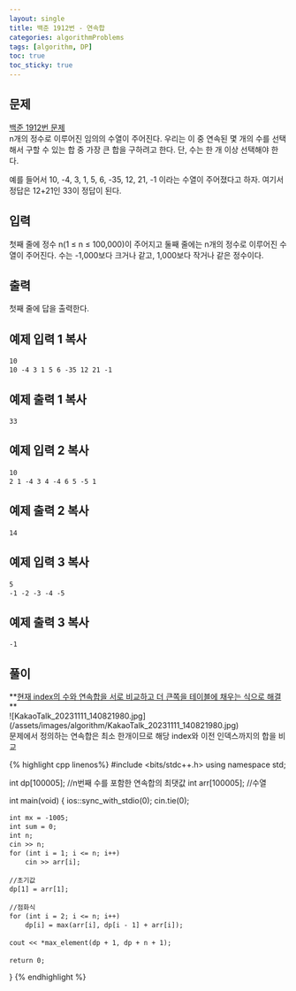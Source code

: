 ```yaml
---
layout: single
title: 백준 1912번 - 연속합
categories: algorithmProblems
tags: [algorithm, DP]
toc: true
toc_sticky: true
---
```


## 문제
[백준 1912번 문제](https://www.acmicpc.net/problem/1912) <br>
n개의 정수로 이루어진 임의의 수열이 주어진다. 우리는 이 중 연속된 몇 개의 수를 선택해서 구할 수 있는 합 중 가장 큰 합을 구하려고 한다. 단, 수는 한 개 이상 선택해야 한다.

예를 들어서 10, -4, 3, 1, 5, 6, -35, 12, 21, -1 이라는 수열이 주어졌다고 하자. 여기서 정답은 12+21인 33이 정답이 된다.

## 입력

첫째 줄에 정수 n(1 ≤ n ≤ 100,000)이 주어지고 둘째 줄에는 n개의 정수로 이루어진 수열이 주어진다. 수는 -1,000보다 크거나 같고, 1,000보다 작거나 같은 정수이다.

## 출력

첫째 줄에 답을 출력한다.

## 예제 입력 1 복사

```
10
10 -4 3 1 5 6 -35 12 21 -1
```

## 예제 출력 1 복사

```
33
```

## 예제 입력 2 복사

```
10
2 1 -4 3 4 -4 6 5 -5 1
```

## 예제 출력 2 복사

```
14
```

## 예제 입력 3 복사

```
5
-1 -2 -3 -4 -5
```

## 예제 출력 3 복사

```
-1
```

## 풀이
<div class="notice" markdown="1">
**<u>현재 index의 수와 연속합을 서로 비교하고 더 큰쪽을 테이블에 채우는 식으로 해결</u>** <br>
![KakaoTalk_20231111_140821980.jpg](/assets/images/algorithm/KakaoTalk_20231111_140821980.jpg) <br>
문제에서 정의하는 연속합은 최소 한개이므로 해당 index와 이전 인덱스까지의 합을 비교
</div>

{% highlight cpp linenos%}
#include <bits/stdc++.h>
using namespace std;

int dp[100005]; //n번째 수를 포함한 연속합의 최댓값
int arr[100005]; //수열

int main(void)
{
    ios::sync_with_stdio(0);
    cin.tie(0);

    int mx = -1005;
    int sum = 0;
    int n;
    cin >> n;
    for (int i = 1; i <= n; i++)
        cin >> arr[i];
    
    //초기값
    dp[1] = arr[1];

    //점화식
    for (int i = 2; i <= n; i++)
        dp[i] = max(arr[i], dp[i - 1] + arr[i]);
    
    cout << *max_element(dp + 1, dp + n + 1);

    return 0;
}
{% endhighlight %}